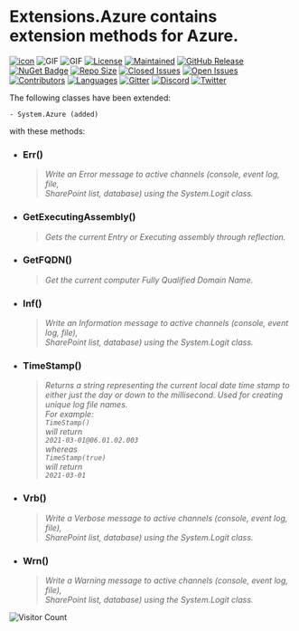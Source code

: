 ﻿# Extensions.Azure contains extension methods for Azure.
[![icon](https://raw.githubusercontent.com/cjvandyk/Extensions/master/Images/Extensions-64x64.png)](https://github.com/cjvandyk/Extensions)
![GIF](https://raw.githubusercontent.com/cjvandyk/Extensions/master/Images/Extensions.gif)
![GIF](https://raw.githubusercontent.com/cjvandyk/Extensions/master/Images/Easy%20Date%20convertion%20GIF.gif)
[![License](https://img.shields.io/github/license/cjvandyk/Extensions)](https://github.com/cjvandyk/Extensions/blob/main/LICENSE) [![Maintained](https://img.shields.io/maintenance/yes/2023)](https://github.com/cjvandyk/extensions/releases) [![GitHub Release](https://img.shields.io/github/release/cjvandyk/extensions.svg)](https://GitHub.com/cjvandyk/extensions/releases/) [![NuGet Badge](https://buildstats.info/nuget/Extensions.CS)](https://www.nuget.org/packages/Extensions.cs) [![Repo Size](https://img.shields.io/github/repo-size/cjvandyk/extensions)](https://github.com/cjvandyk/Extensions) [![Closed Issues](https://img.shields.io/github/issues-closed/cjvandyk/extensions.svg)](https://GitHub.com/cjvandyk/extensions/issues?q=is%3Aissue+is%3Aclosed) [![Open Issues](https://img.shields.io/github/issues/cjvandyk/extensions.svg)](https://github.com/cjvandyk/extensions/issues) [![Contributors](https://img.shields.io/github/contributors/cjvandyk/extensions.svg)](https://GitHub.com/cjvandyk/extensions/graphs/contributors/) [![Languages](https://img.shields.io/github/languages/count/cjvandyk/extensions.svg)](https://github.com/cjvandyk/Extensions/search?l=c%23) [![Gitter](https://badges.gitter.im/Join%20Chat.svg)](https://gitter.im/ExtensionsCS/Extensions?utm_source=badge&utm_medium=badge&utm_campaign=pr-badge&utm_content=badge) [![Discord](https://raw.githubusercontent.com/cjvandyk/Extensions/master/Images/Discord.png?raw=true)](https://discord.com/channels/799027565465305088/799027565993394219) [![Twitter](https://img.shields.io/twitter/follow/cjvandyk?style=social)](https://twitter.com/intent/follow?screen_name=cjvandyk)

The following classes have been extended:

    - System.Azure (added)

with these methods:

- ### **Err()**
    > _Write an Error message to active channels (console, event log, file,<br>
        SharePoint list, database) using the System.Logit class._

- ### **GetExecutingAssembly()**
    > _Gets the current Entry or Executing assembly through reflection._

- ### **GetFQDN()**
    > _Get the current computer Fully Qualified Domain Name._

- ### **Inf()**
    > _Write an Information message to active channels (console, event log, file),<br>
        SharePoint list, database) using the System.Logit class._

- ### **TimeStamp()**
    > _Returns a string representing the current local date time stamp to<br>
        either just the day or down to the millisecond.  Used for creating<br>
        unique log file names.<br>
        For example:<br>
            `TimeStamp()`<br>
        will return<br>
            `2021-03-01@06.01.02.003`<br>
        whereas<br>
            `TimeStamp(true)`<br>
        will return<br>
            `2021-03-01`_

- ### **Vrb()**
    > _Write a Verbose message to active channels (console, event log, file),<br>
        SharePoint list, database) using the System.Logit class._

- ### **Wrn()**
    > _Write a Warning message to active channels (console, event log, file),<br>
        SharePoint list, database) using the System.Logit class._

![Visitor Count](https://profile-counter.glitch.me/{cjvandyk}/count.svg)
